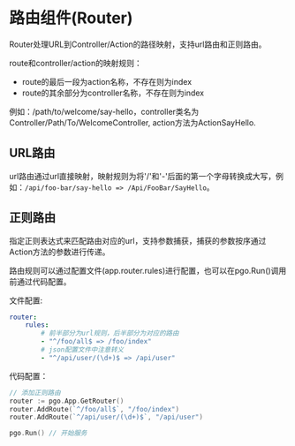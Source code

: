 # 路由组件(Router)
Router处理URL到Controller/Action的路径映射，支持url路由和正则路由。

route和controller/action的映射规则：
- route的最后一段为action名称，不存在则为index
- route的其余部分为controller名称，不存在则为index

例如：/path/to/welcome/say-hello，controller类名为Controller/Path/To/WelcomeController, action方法为ActionSayHello.

## URL路由
url路由通过url直接映射，映射规则为将'/'和'-'后面的第一个字母转换成大写，例如：`/api/foo-bar/say-hello => /Api/FooBar/SayHello`。

## 正则路由
指定正则表达式来匹配路由对应的url，支持参数捕获，捕获的参数按序通过Action方法的参数进行传递。

路由规则可以通过配置文件(app.router.rules)进行配置，也可以在pgo.Run()调用前通过代码配置。

文件配置:
```yaml
router:
    rules:
        # 前半部分为url规则，后半部分为对应的路由
        - "^/foo/all$ => /foo/index"
        # json配置文件中注意转义
        - "^/api/user/(\d+)$ => /api/user"
```

代码配置：
```go
// 添加正则路由
router := pgo.App.GetRouter()
router.AddRoute(`^/foo/all$`, "/foo/index")
router.AddRoute(`^/api/user/(\d+)$`, "/api/user")

pgo.Run() // 开始服务
```
